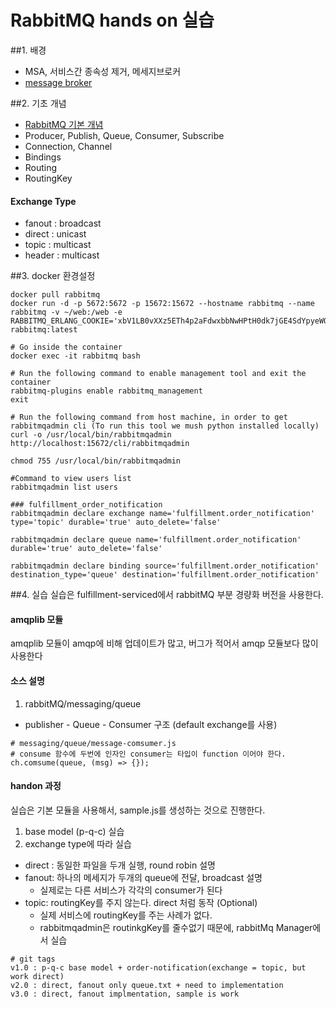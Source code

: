 # RabbitMQ hands on 실습

##1. 배경
* MSA, 서비스간 종속성 제거, 메세지브로커
* [message broker](https://ko.wikipedia.org/wiki/메세지_브로커)

##2. 기초 개념
* [RabbitMQ 기본 개념](https://github.com/gjchoi/gjchoi.github.io/blob/master/_posts/2016-02-27-rabbit-mq-이해하기.md)
* Producer, Publish, Queue, Consumer, Subscribe
* Connection, Channel
* Bindings
* Routing
* RoutingKey

#### Exchange Type
* fanout : broadcast
* direct : unicast
* topic : multicast
* header : multicast

##3. docker 환경설정
```
docker pull rabbitmq
docker run -d -p 5672:5672 -p 15672:15672 --hostname rabbitmq --name rabbitmq -v ~/web:/web -e RABBITMQ_ERLANG_COOKIE='xbV1LB0vXXz5ETh4p2aFdwxbbNwHPtH0dk7jGE4SdYpyeWQn0cX6hx3L5fVuOFnzFCsw0pljvguBEWQIMQtRNNNcCP9RocLRSx1IrcU8XcAxYW4nE4Vd5bOk75tv9Xc7Pe4PfOr6iOvD6Ai8yzDIMTD1vqeA7JVWd16YdFkmrxscTiVRCfzru5MkyW0mMBlsXsR4l7RAj73zHiP1uDdcrR4933I9gB5JSTvdCyNsaA4hBAPSdlAaugIEy9KBqiy' rabbitmq:latest

# Go inside the container
docker exec -it rabbitmq bash

# Run the following command to enable management tool and exit the container
rabbitmq-plugins enable rabbitmq_management
exit

# Run the following command from host machine, in order to get rabbitmqadmin cli (To run this tool we mush python installed locally)
curl -o /usr/local/bin/rabbitmqadmin http://localhost:15672/cli/rabbitmqadmin

chmod 755 /usr/local/bin/rabbitmqadmin

#Command to view users list
rabbitmqadmin list users
```
```
### fulfillment_order_notification
rabbitmqadmin declare exchange name='fulfillment.order_notification' type='topic' durable='true' auto_delete='false'

rabbitmqadmin declare queue name='fulfillment.order_notification' durable='true' auto_delete='false'

rabbitmqadmin declare binding source='fulfillment.order_notification' destination_type='queue' destination='fulfillment.order_notification'

```

##4. 실습
실습은 fulfillment-serviced에서 rabbitMQ 부분 경량화 버전을 사용한다.

#### amqplib 모듈
amqplib 모듈이 amqp에 비해 업데이트가 많고, 버그가 적어서 amqp 모듈보다 많이 사용한다

#### 소스 설명
1.  rabbitMQ/messaging/queue
  * publisher - Queue - Consumer 구조  (default exchange를 사용)
```
# messaging/queue/message-comsumer.js
# consume 함수에 두번에 인자인 consumer는 타입이 function 이어야 한다.
ch.comsume(queue, (msg) => {});
```

#### handon 과정
실습은 기본 모듈을 사용해서, sample.js를 생성하는 것으로 진행한다.

1. base model (p-q-c) 실습
2. exchange type에 따라 실습
 * direct : 동일한 파일을 두개 실행, round robin 설명
 * fanout: 하나의 메세지가 두개의 queue에 전달, broadcast 설명
   - 실제로는 다른 서비스가 각각의 consumer가 된다
 * topic: routingKey를 주지 않는다. direct 처럼 동작 (Optional)
   - 실제 서비스에 routingKey를 주는 사례가 없다.
   - rabbitmqadmin은 routinkgKey를 줄수없기 때문에, rabbitMq Manager에서 실습
```
# git tags
v1.0 : p-q-c base model + order-notification(exchange = topic, but work direct)
v2.0 : direct, fanout only queue.txt + need to implementation
v3.0 : direct, fanout implmentation, sample is work
```